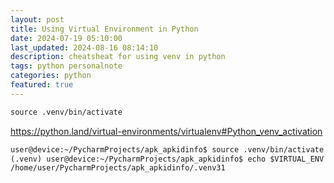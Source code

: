```yaml
---
layout: post
title: Using Virtual Environment in Python
date: 2024-07-19 05:10:00
last_updated: 2024-08-16 08:14:10
description: cheatsheat for using venv in python
tags: python personalnote
categories: python
featured: true
---
```


```markdown
source .venv/bin/activate
```

<a href="https://python.land/virtual-environments/virtualenv#Python_venv_activation">
https://python.land/virtual-environments/virtualenv#Python_venv_activation</a>

```markdown
user@device:~/PycharmProjects/apk_apkidinfo$ source .venv/bin/activate
(.venv) user@device:~/PycharmProjects/apk_apkidinfo$ echo $VIRTUAL_ENV
/home/user/PycharmProjects/apk_apkidinfo/.venv31
```
